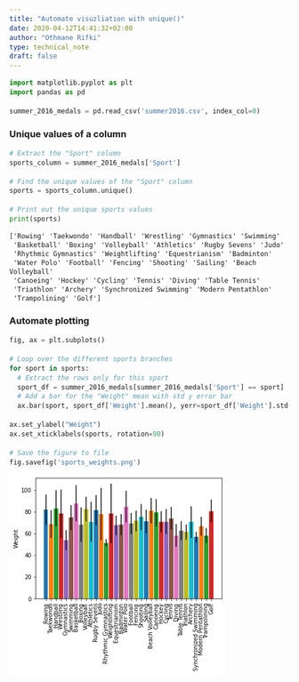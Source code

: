 ```yaml
---
title: "Automate visuzliation with unique()"
date: 2020-04-12T14:41:32+02:00
author: "Othmane Rifki"
type: technical_note
draft: false
---
```


```python
import matplotlib.pyplot as plt
import pandas as pd

summer_2016_medals = pd.read_csv('summer2016.csv', index_col=0)
```

### Unique values of a column


```python
# Extract the "Sport" column
sports_column = summer_2016_medals['Sport']

# Find the unique values of the "Sport" column
sports = sports_column.unique()

# Print out the unique sports values
print(sports)
```

    ['Rowing' 'Taekwondo' 'Handball' 'Wrestling' 'Gymnastics' 'Swimming'
     'Basketball' 'Boxing' 'Volleyball' 'Athletics' 'Rugby Sevens' 'Judo'
     'Rhythmic Gymnastics' 'Weightlifting' 'Equestrianism' 'Badminton'
     'Water Polo' 'Football' 'Fencing' 'Shooting' 'Sailing' 'Beach Volleyball'
     'Canoeing' 'Hockey' 'Cycling' 'Tennis' 'Diving' 'Table Tennis'
     'Triathlon' 'Archery' 'Synchronized Swimming' 'Modern Pentathlon'
     'Trampolining' 'Golf']


### Automate plotting


```python
fig, ax = plt.subplots()

# Loop over the different sports branches
for sport in sports:
  # Extract the rows only for this sport
  sport_df = summer_2016_medals[summer_2016_medals['Sport'] == sport]
  # Add a bar for the "Weight" mean with std y error bar
  ax.bar(sport, sport_df['Weight'].mean(), yerr=sport_df['Weight'].std())

ax.set_ylabel("Weight")
ax.set_xticklabels(sports, rotation=90)

# Save the figure to file
fig.savefig('sports_weights.png')
```


![png](automateplot_files/automateplot_5_0.png)


